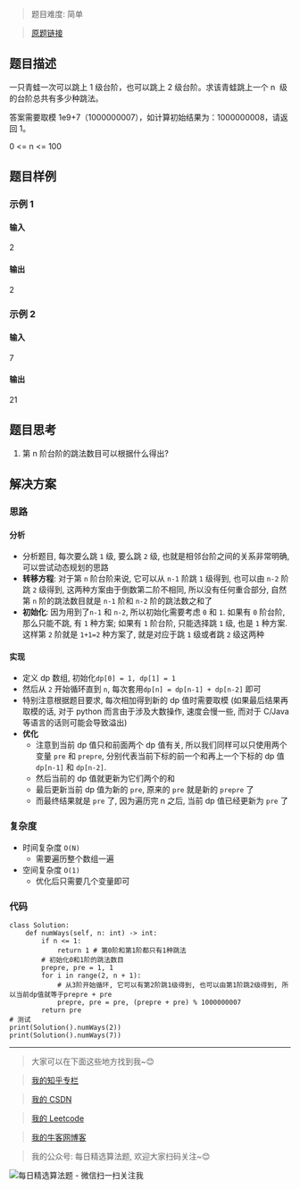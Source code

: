 > 题目难度: 简单

> [原题链接](https://leetcode-cn.com/problems/qing-wa-tiao-tai-jie-wen-ti-lcof/)

## 题目描述

一只青蛙一次可以跳上 1 级台阶，也可以跳上 2 级台阶。求该青蛙跳上一个 n  级的台阶总共有多少种跳法。

答案需要取模 1e9+7（1000000007），如计算初始结果为：1000000008，请返回 1。

0 <= n <= 100

## 题目样例

### 示例 1

#### 输入

2

#### 输出

2

### 示例 2

#### 输入

7

#### 输出

21

## 题目思考

1. 第 n 阶台阶的跳法数目可以根据什么得出?

## 解决方案

### 思路

#### 分析

- 分析题目, 每次要么跳 `1` 级, 要么跳 `2` 级, 也就是相邻台阶之间的关系非常明确, 可以尝试动态规划的思路
- **转移方程**: 对于第 `n` 阶台阶来说, 它可以从 `n-1` 阶跳 `1` 级得到, 也可以由 `n-2` 阶跳 `2` 级得到, 这两种方案由于倒数第二阶不相同, 所以没有任何重合部分, 自然第 `n` 阶的跳法数目就是 `n-1` 阶和 `n-2` 阶的跳法数之和了
- **初始化**: 因为用到了`n-1` 和 `n-2`, 所以初始化需要考虑 `0` 和 `1`. 如果有 `0` 阶台阶, 那么只能不跳, 有 `1` 种方案; 如果有 `1` 阶台阶, 只能选择跳 `1` 级, 也是 `1` 种方案. 这样第 `2` 阶就是 `1+1=2` 种方案了, 就是对应于跳 `1` 级或者跳 `2` 级这两种

#### 实现

- 定义 dp 数组, 初始化`dp[0] = 1, dp[1] = 1`
- 然后从 `2` 开始循环直到 `n`, 每次套用`dp[n] = dp[n-1] + dp[n-2]` 即可
- 特别注意根据题目要求, 每次相加得到新的 dp 值时需要取模 (如果最后结果再取模的话, 对于 python 而言由于涉及大数操作, 速度会慢一些, 而对于 C/Java 等语言的话则可能会导致溢出)
- **优化**
  - 注意到当前 dp 值只和前面两个 dp 值有关, 所以我们同样可以只使用两个变量 `pre` 和 `prepre`, 分别代表当前下标的前一个和再上一个下标的 dp 值 `dp[n-1]` 和 `dp[n-2]`.
  - 然后当前的 dp 值就更新为它们两个的和
  - 最后更新当前 dp 值为新的 `pre`, 原来的 `pre` 就是新的 `prepre` 了
  - 而最终结果就是 `pre` 了, 因为遍历完 n 之后, 当前 dp 值已经更新为 `pre` 了

### 复杂度

- 时间复杂度 `O(N)`
  - 需要遍历整个数组一遍
- 空间复杂度 `O(1)`
  - 优化后只需要几个变量即可

### 代码

```python{ cmd = "python" }
class Solution:
    def numWays(self, n: int) -> int:
        if n <= 1:
            return 1 # 第0阶和第1阶都只有1种跳法
        # 初始化0和1阶的跳法数目
        prepre, pre = 1, 1
        for i in range(2, n + 1):
            # 从3阶开始循环, 它可以有第2阶跳1级得到, 也可以由第1阶跳2级得到, 所以当前dp值就等于prepre + pre
            prepre, pre = pre, (prepre + pre) % 1000000007
        return pre
# 测试
print(Solution().numWays(2))
print(Solution().numWays(7))
```

---

> 大家可以在下面这些地方找到我~😊

> [我的知乎专栏](https://zhuanlan.zhihu.com/c_1242508721932464128)

> [我的 CSDN](https://me.csdn.net/zjulyx1993)

> [我的 Leetcode](https://leetcode-cn.com/u/suibianfahui/)

> [我的牛客网博客](https://blog.nowcoder.net/zjulyx)

> 我的公众号: 每日精选算法题, 欢迎大家扫码关注~😊

![每日精选算法题 - 微信扫一扫关注我](https://mmbiz.qpic.cn/mmbiz_jpg/1KjZicMlYPMgZWmoL4eYcs6UcfmvsetDWME2YJyaCp9oT9z3U573FWENBNhyOByxYI0epew6O37hiaOhdh90QeJg/640?wx_fmt=jpeg&tp=webp&wxfrom=5&wx_lazy=1&wx_co=1)
